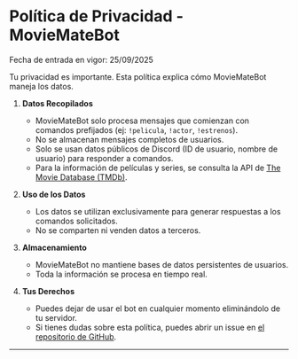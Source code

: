 # Política de Privacidad - MovieMateBot

Fecha de entrada en vigor: 25/09/2025

Tu privacidad es importante. Esta política explica cómo MovieMateBot maneja los datos.

1. **Datos Recopilados**  
   - MovieMateBot solo procesa mensajes que comienzan con comandos prefijados (ej: `!pelicula`, `!actor`, `!estrenos`).  
   - No se almacenan mensajes completos de usuarios.  
   - Solo se usan datos públicos de Discord (ID de usuario, nombre de usuario) para responder a comandos.  
   - Para la información de películas y series, se consulta la API de [The Movie Database (TMDb)](https://www.themoviedb.org/).

2. **Uso de los Datos**  
   - Los datos se utilizan exclusivamente para generar respuestas a los comandos solicitados.  
   - No se comparten ni venden datos a terceros.

3. **Almacenamiento**  
   - MovieMateBot no mantiene bases de datos persistentes de usuarios.  
   - Toda la información se procesa en tiempo real.

4. **Tus Derechos**  
   - Puedes dejar de usar el bot en cualquier momento eliminándolo de tu servidor.  
   - Si tienes dudas sobre esta política, puedes abrir un issue en [el repositorio de GitHub](https://github.com/danirumo30/movie-mate-bot).

---
